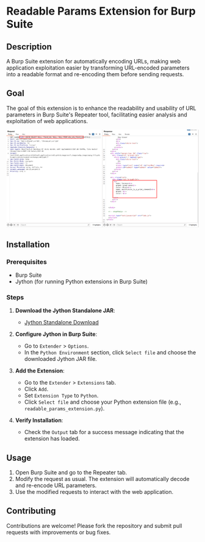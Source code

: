 # Readable Params Extension for Burp Suite

## Description

A Burp Suite extension for automatically encoding URLs, making web application exploitation easier by transforming URL-encoded parameters into a readable format and re-encoding them before sending requests.

## Goal

The goal of this extension is to enhance the readability and usability of URL parameters in Burp Suite's Repeater tool, facilitating easier analysis and exploitation of web applications.

![poc-demo](static/poc.png)

## Installation

### Prerequisites

- Burp Suite
- Jython (for running Python extensions in Burp Suite)

### Steps

1. **Download the Jython Standalone JAR**:
   - [Jython Standalone Download](https://www.jython.org/download)

2. **Configure Jython in Burp Suite**:
   - Go to `Extender` > `Options`.
   - In the `Python Environment` section, click `Select file` and choose the downloaded Jython JAR file.

3. **Add the Extension**:
   - Go to the `Extender` > `Extensions` tab.
   - Click `Add`.
   - Set `Extension Type` to `Python`.
   - Click `Select file` and choose your Python extension file (e.g., `readable_params_extension.py`).

4. **Verify Installation**:
   - Check the `Output` tab for a success message indicating that the extension has loaded.

## Usage

1. Open Burp Suite and go to the Repeater tab.
2. Modify the request as usual. The extension will automatically decode and re-encode URL parameters.
3. Use the modified requests to interact with the web application.

## Contributing

Contributions are welcome! Please fork the repository and submit pull requests with improvements or bug fixes.
